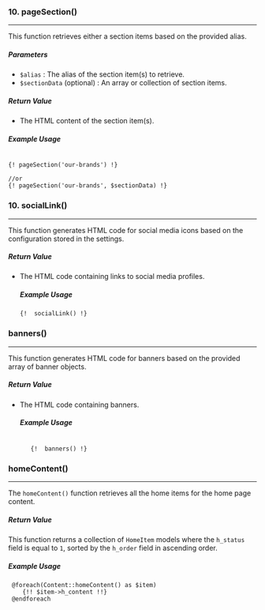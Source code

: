 

 ### 10. pageSection()
 <hr>
  
 This function retrieves either a section  items based on the provided alias.
  
 ##### Parameters
 - `$alias` : The alias of the section item(s) to retrieve.
 - `$sectionData` (optional)  : An array or collection of section items.


 ##### Return Value
  - The HTML content of the section item(s).
  
 ##### Example Usage
   ```
  
  {! pageSection('our-brands') !}

  //or
  {! pageSection('our-brands', $sectionData) !}
   
   ```

### 10. socialLink()
<hr>

   This function generates HTML code for social media icons based on the configuration stored in the settings.
    
   ##### Return Value
- The HTML code containing links to social media profiles.
   ##### Example Usage
  ```
  {!  socialLink() !}
  
    ```
 
### banners()
<hr>
   This function generates HTML code for banners based on the provided array of banner objects.
    

   ##### Return Value
- The HTML code containing banners.
   ##### Example Usage
  ```
     
     {!  banners() !}
  
    ```
  
### homeContent()
<hr>

The `homeContent()` function retrieves all the home items for the home page content.

##### Return Value

This function returns a collection of `HomeItem` models where the `h_status` field is equal to `1`, sorted by the `h_order` field in ascending order.

##### Example Usage
```
 @foreach(Content::homeContent() as $item)
    {!! $item->h_content !!}
 @endforeach

```